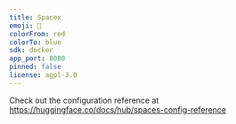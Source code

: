 ```yaml
---
title: Spacex
emoji: 👀
colorFrom: red
colorTo: blue
sdk: docker
app_port: 8080
pinned: false
license: agpl-3.0
---
```


Check out the configuration reference at https://huggingface.co/docs/hub/spaces-config-reference
